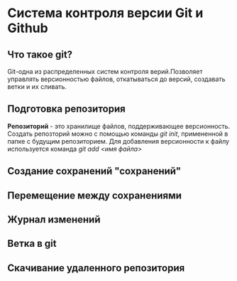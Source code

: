 # Система контроля версии Git и Github

## Что такое git?
Git-одна из распределенных систем контроля верий.Позволяет управлять версионностью файлов, откатываться до версий, создавать ветки и их сливать.
## Подготовка репозитория
**Репозиторий** - это хранилище файлов, поддерживающее версионность.
Создать репозторий можно с помощью команды *git init*, примененной в папке с будущим репозиторием.
Для добавления версионности к файлу используется команда *git add <имя файла>*
## Создание сохранений "сохранений"

## Перемещение между сохранениями 

## Журнал изменений 

## Ветка в git

## Скачивание удаленного репозитория